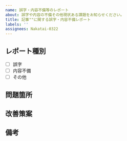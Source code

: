 ```yaml
---
name: 誤字・内容不備等のレポート
about: 誤字や内容の不備その他現状ある課題をお知らせください。
title: 記事""に関する誤字・内容不備レポート
labels: ''
assignees: Nakatai-0322
---
```


## レポート種別

- [ ] 誤字
- [ ] 内容不備
- [ ] その他

## 問題箇所
<!--問題のある箇所を具体的に示してください。-->

## 改善策案
<!--問題を改善するための策があればご記入ください。-->

## 備考
